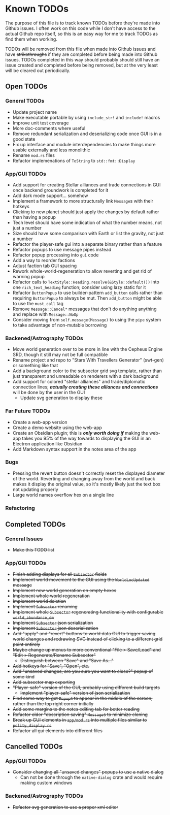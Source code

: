 # Known TODOs

The purpose of this file is to track known TODOs before they're made into Github issues.
I often work on this code while I don't have access to the actual Github repo itself, so this is an easy way for me to track TODOs as find them when working.

TODOs will be removed from this file when made into Github issues and have ~~strikethroughs~~ if they are completed before being made into Github issues.
TODOs completed in this way should probably should still have an issue created and completed before being removed, but at the very least will be cleared out periodically.

## Open TODOs

### General TODOs
- Update project name
- Make executable portable by using `include_str!` and `include!` macros
- Improve unit test coverage
- More doc-comments where useful
- Remove redundant serialization and deserializing code once GUI is in a good state
- Fix up interface and module interdependencies to make things more usable externally and less monolithic
- Rename `mod.rs` files
- Refactor implemenations of `ToString` to `std::fmt::Display`

### App/GUI TODOs
- Add support for creating Stellar alliances and trade connections in GUI once backend groundwork is completed for it
- Add dark mode support... somehow
- Implement a framework to more structurally link `Message`s with their hotkeys
- Clicking to new planet should just apply the changes by default rather than having a popup
- Tech level should have some indication of what the number means, not just a number
- Size should have some comparison with Earth or list the gravity, not just a number
- Refactor the player-safe gui into a separate binary rather than a feature
- Refactor popups to use message pipes instead
- Refactor popup processing into `gui` code
- Add a way to reorder factions
- Adjust faction tab GUI spacing
- Rework whole-world-regeneration to allow reverting and get rid of warning popup
- Refactor calls to `TextStyle::Heading.resolve(&Style::default())` into one `rich_text_heading` function; consider using lazy static for it
- Refactor `ButtonPopup` to use builder-pattern `add_button` calls rather than requiring `ButtonPopup` to always be mut. Then `add_button` might be able to use the `must_call` tag
- Remove `Message::Cancel*` messages that don't do anything anything and replace with `Message::NoOp`
- Consider moving from `self.message(Message)` to using the `pipe` system to take advantage of non-mutable borrowing

### Backened/Astrography TODOs
- Move world generation over to be more in line with the Cepheus Engine SRD, though it still may not be full compatible
- Rename project and repo to "Stars With Travellers Generator" (swt-gen) or something like that
- Add a background color to the subsector grid svg template, rather than just transparent and unreadable on renderers with a dark background
- Add support for colored "stellar alliances" and trade/diplomatic connection lines; ***actually creating these alliances and connections*** will be done by the user in the GUI
    - Update svg generation to display these

### Far Future TODOs
- Create a web-app version
- Create a demo website using the web-app
- Create an Obsidian plugin; this is ***only worth doing if*** making the web-app takes you 95% of the way towards to displaying the GUI in an Electron application like Obsidian
- Add Markdown syntax support in the notes area of the app

### Bugs
- Pressing the revert button doesn't correctly reset the displayed diameter of the world. Reverting and changing away from the world and back makes it display the original value, so it's mostly likely just the text box not updating properly
- Large world names overflow hex on a single line

### Refactoring


## Completed TODOs

### General Issues
- ~~Make this TODO list~~

### App/GUI TODOs
- ~~Finish adding displays for all `Subsector` fields~~
- ~~Implement world movement to the GUI using the `WorldLocUpdated` message~~
- ~~Implement new world generation on empty hexes~~
- ~~Implement whole world regeneration~~
- ~~Implement world deletion~~
- ~~Implement `Subsector` renaming~~
- ~~Implement whole `Subsector` regenerating functionality with configurable `world_abundance_dm`~~
- ~~Implement `Subsector` json serialization~~
- ~~Implement `Subsector` json deserialization~~
- ~~Add "apply" and "revert" buttons to world data GUI to trigger saving world changes and redrawing SVG instead of clicking to a different grid point entirely~~
- ~~Maybe change up menus to more conventional "File > Save/Load" and "Edit > Regenerate/Rename Subsector"~~
    - ~~Distinguish between "Save" and "Save As..."~~
- ~~Add hotkeys for "Save", "Open", etc.~~
- ~~Add "unsaved changes, are you sure you want to close?" popup of some kind~~
- ~~Add subsector map exporting~~
- ~~"Player-safe" version of the GUI, probably using different build targets~~
    - ~~Implement "player-safe" version of json serialization~~
- ~~Find some way to get `Popup`s to appear in the middle of the screen, rather than the top right corner initially~~
- ~~Add some margins to the notes editing tab for better reading~~
- ~~Refactor older "description saving" `Message`s to minimize cloning~~
- ~~Break up GUI elements in `app/mod.rs` into multiple files similar to `polity_display.rs`~~
- ~~Refactor all gui elements into different files~~

## Cancelled TODOs

### App/GUI TODOs
- ~~Consider changing all "unsaved changes" popups to use a native dialog~~
    - Can not be done through the `native-dialog` crate and would require making custom windows

### Backened/Astrography TODOs
- ~~Refactor svg generation to use a proper xml editor~~
